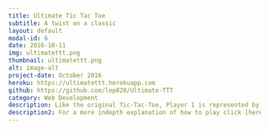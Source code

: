 ```yaml
---
title: Ultimate Tic Tac Toe
subtitle: A twist on a classic
layout: default
modal-id: 6
date: 2016-10-11
img: ultimatettt.png
thumbnail: ultimatettt.png
alt: image-alt
project-date: October 2016
heroku: https://ultimatettt.herokuapp.com
github: https://github.com/lep828/Ultimate-TTT
category: Web Development
description: Like the original Tic-Tac-Toe, Player 1 is represented by X and Player 2 is represented by O. To start the game, Player 1 places an X on any one of the 81 empty squares, and then players alternate turns. However, after the initial move, players must play the board that mirrors the square from the previous player. If the next move is to a board that has already been won, then that player may choose an open square on any board for that turn. You win boards as usual, but you win the game when you win three boards together (across rows, columns or diagnols).
description2: For a more indepth explanation of how to play click [here]("https://mathwithbaddrawings.com/2013/06/16/ultimate-tic-tac-toe/")
---
```

